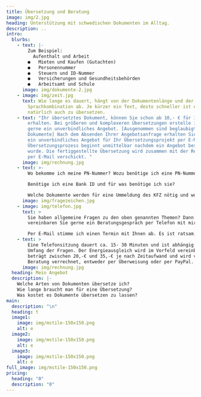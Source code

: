 ```yaml
---
title: Übersetzung und Beratung
image: img/2.jpg
heading: Unterstützung mit schwedischen Dokumenten im Alltag.
description: ..
intro:
  blurbs:
    - text: |-
        Zum Beispiel: 
          Aufenthalt und Arbeit
        ●   Mieten und Kaufen (Gutachten) 
        ●   Personennummer 
        ●   Steuern und ID-Nummer
        ●   Versicherungen und Gesundheitsbehörden
        ●   Arbeitsamt und Schule
      image: img/dokumente-2.jpg
    - image: img/zeit.jpg
      text: Wie lange es dauert, hängt von der Dokumentenlänge und der
        Sprachkombination ab. Je kürzer ein Text, desto schneller ist er
        natürlich auch zu übersetzen.
    - text: "Ihr übersetztes Dokument, können Sie schon ab 10,- € für 100 Wörter
        erhalten. Bei größeren und komplexeren Übersetzungen erstelle ich Ihnen
        gerne ein unverbindliches Angebot. [Ausgenommen sind beglaubigte
        Dokumente] Nach dem Absenden Ihrer Angebotsanfrage erhalten Sie von mir
        ein unverbindliches Angebot für Ihr Übersetzungsprojekt per E-Mail. Der
        Übersetzungsprozess beginnt unmittelbar nachdem ein Angebot bestätigt
        wurde. Die fertiggestellte Übersetzung wird zusammen mit der Rechnung
        per E-Mail verschickt. "
      image: img/rechnung.jpg
    - text: >-
        Wo bekomme ich meine PN-Nummer? Wozu benötige ich eine PN-Nummer?

        Benötige ich eine Bank ID und für was benötige ich sie?

        Welche Dokumente werden für eine Ummeldung des KFZ nötig und wo kann ich mein Auto ummelden? →  Bei einem Hauskauf beispielsweise, ist ein Gutachten in schriftlicher Form vorhanden. Übersetzen kann man dieses Gutachten auch per Software, aber der Inhalt eines Gutachtens ist wesentlich mehr als „nur“ eine Übersetzung.  Hier gibt es oft einige Punkte zu beachten, die speziell nur hier in Schweden zu beachten sind. 
      image: img/fragezeichen.jpg
    - image: img/telefon.jpg
      text: >
        Sie haben allgemeine Fragen zu den oben genannten Themen? Dann
        vereinbaren Sie gerne ein Beratungsgespräch per Telefon mit mir.

        Per E-Mail stimme ich einen Termin mit Ihnen ab. Es ist ratsam, vor der Beratung formlos eine „kurze“ E-Mail zu verfassen, in der die hauptsächlichen Fragen skizziert werden. Hier ist es auch wichtig zu wissen um welche Kommune/Bundesland es sich handelt. Somit bin ich vorbereitet und kann den Telefontermin für Sie und mich effektiv nutzen.
    - text: >
        Eine Telefonsitzung dauert ca. 15- 30 Minuten und ist abhängig von
        Umfang der Fragen. Der Energieausgleich wird im Vorfeld vereinbart und
        beträgt zwischen 20,-€ und 35,-€ je nach Zeitaufwand und wird vor der
        Beratung verrechnet, entweder per Überweisung oder per PayPal. 
      image: img/rechnung.jpg
  heading: Mein Angebot
  description: |-
    Welche Arten von Dokumenten übersetze ich?
    Wie lange braucht man für eine Übersetzung?
    Was kostet es Dokumente übersetzen zu lassen?
main:
  description: "\n"
  heading: t
  image1:
    image: img/mstile-150x150.png
    alt: e
  image2:
    image: img/mstile-150x150.png
    alt: e
  image3:
    image: img/mstile-150x150.png
    alt: e
full_image: img/mstile-150x150.png
pricing:
  heading: "0"
  description: "0"
---
```

